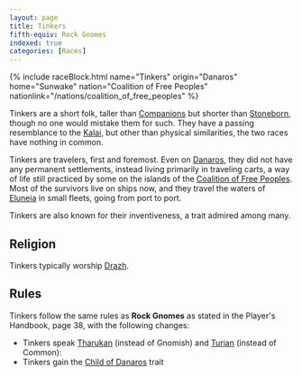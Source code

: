 ```yaml
---
layout: page
title: Tinkers
fifth-equiv: Rock Gnomes
indexed: true
categories: [Races]
---
```


{% include raceBlock.html name="Tinkers" origin="Danaros" home="Sunwake" nation="Coalition of Free Peoples" nationlink="/nations/coalition_of_free_peoples" %}

Tinkers are a short folk, taller than [Companions](/races/companions) but shorter than [Stoneborn](/races/stoneborn), though
no one would mistake them for such. They have a passing resemblance to the [Kalai](/races/kalai), but other than physical
similarities, the two races have nothing in common.
 
Tinkers are travelers, first and foremost. Even on [Danaros](/locations/danaros), they did not have any permanent settlements,
instead living primarily in traveling carts, a way of life still practiced by some on the islands of the [Coalition of Free Peoples](/nations/coalition_of_free_peoples). 
Most of the survivors live on ships now, and they travel the waters of [Eluneia](/locations/eluneia) in small fleets, going
from port to port.

Tinkers are also known for their inventiveness, a trait admired among many.

## Religion

Tinkers typically worship [Drazh](/pantheons/the_unscathed).

## Rules

Tinkers follow the same rules as **Rock Gnomes** as stated in the Player's Handbook, page 38, with the following changes:

- Tinkers speak [Tharukan](/general/languages) (instead of Gnomish) and [Turian](/general/languages) (instead of Common):
- Tinkers gain the [Child of Danaros](/rules/child_of_danaros) trait
